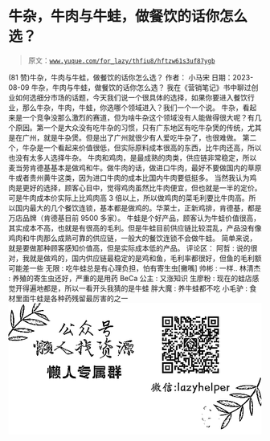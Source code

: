 # 牛杂，牛肉与牛蛙，做餐饮的话你怎么选？

> 原文：[`www.yuque.com/for_lazy/thfiu8/hftzw61s3uf87ygb`](https://www.yuque.com/for_lazy/thfiu8/hftzw61s3uf87ygb)

<ne-h2 id="5e37e6e8" data-lake-id="5e37e6e8"><ne-heading-ext><ne-heading-anchor></ne-heading-anchor><ne-heading-fold></ne-heading-fold></ne-heading-ext><ne-heading-content><ne-text id="u9c962542">(81 赞)牛杂，牛肉与牛蛙，做餐饮的话你怎么选？</ne-text></ne-heading-content></ne-h2> <ne-p id="u6f503747" data-lake-id="u6f503747"><ne-text id="u1a0cbd43">作者： 小马宋</ne-text></ne-p> <ne-p id="ud63cc5bc" data-lake-id="ud63cc5bc"><ne-text id="ub1171992">日期：2023-08-09</ne-text></ne-p> <ne-p id="u26ed84c8" data-lake-id="u26ed84c8"><ne-text id="uf02a7d50">牛杂，牛肉与牛蛙，做餐饮的话你怎么选？</ne-text></ne-p> <ne-p id="u02d0d4c5" data-lake-id="u02d0d4c5"><ne-text id="u049fff44">我在《营销笔记》书中聊过创业如何选细分市场的话题，今天我们说一个很具体的选择，如果你要进入餐饮行业，那么牛杂，牛肉，牛蛙，你选哪个领域进入？我们一个一个说。</ne-text></ne-p> <ne-p id="u9dd5deda" data-lake-id="u9dd5deda"><ne-text id="u87b0d659">牛杂，看起来是一个竞争没那么激烈的赛道，但为啥牛杂这个领域没有人能做得很大呢？有几个原因。第一个是大众没有吃牛杂的习惯，只有广东地区有吃牛杂煲的传统，尤其是在广州，就是牛杂煲。但是出了广州就很少有人爱吃牛杂了，也很难做。</ne-text> <ne-text id="u9c9bcb60">第二个，牛杂是一个看起来价值很低，但实际原料成本很高的东西，比牛肉还高，所以也没有太多人选择牛杂。</ne-text></ne-p> <ne-p id="u30d11245" data-lake-id="u30d11245"><ne-text id="u68973c1f">牛肉和鸡肉，是最成熟的肉类，供应链非常稳定，所以麦当劳肯德基基本是做鸡和牛。做牛肉的话，做进口牛肉，最好不要做国内的草原牛或者贵州黄牛这类，因为进口牛肉的成本比国内牛肉要低挺多。</ne-text></ne-p> <ne-p id="u9d3cdbc3" data-lake-id="u9d3cdbc3"><ne-text id="uddb2195d">当然我认为鸡肉是更好的选择，顾客心目中，觉得鸡肉虽然比牛肉便宜，但也就是一半的定价。可是牛肉成本价实际上比鸡肉高 3 倍以上，所以做鸡肉的菜毛利要比牛肉高。所以国内最大的几个餐饮连锁，基本都是做鸡的。华莱士，正新鸡排，肯德基，都是万店品牌（肯德基目前 9500 多家）。</ne-text></ne-p> <ne-p id="u294699d1" data-lake-id="u294699d1"><ne-text id="ua391f672">牛蛙是个好产品，顾客认为牛蛙价值很高，其实成本不高，也就是有很高的毛利。但是牛蛙目前供应链比较混乱，产品没有像鸡肉和牛肉那么成熟可靠的供应链，一般大的餐饮连锁不会做牛蛙。</ne-text></ne-p> <ne-p id="u9b0e1ea9" data-lake-id="u9b0e1ea9"><ne-text id="uce65bc6f">简单来说，就是要做那种顾客感知价值高，但是实际成本低的产品。</ne-text></ne-p> <ne-hole id="u1f79b3f7" data-lake-id="u1f79b3f7"><ne-card data-card-name="hr" data-card-type="block" id="ZUksr" data-event-boundary="card"><ne-p id="u7eea1c99" data-lake-id="u7eea1c99"><ne-text id="u1a8a8a3c">评论区：</ne-text></ne-p> <ne-p id="u966d2499" data-lake-id="u966d2499"><ne-text id="u4aa82f62">阿哲 : 说的很对，我就是做鸡的，国内供应链最稳定的是鸡和鱼，毛利率都很好，但鱼的毛利额可能差一些</ne-text> <ne-text id="uc5171e78">无限 : 吃牛蛙总是有心理负担，怕有寄生虫[撇嘴]</ne-text> <ne-text id="uc13d5f77">帅彬 : 一样..</ne-text> <ne-text id="uf105affe">林清杰 : 养殖的寄生虫还好，严重的是用药</ne-text> <ne-text id="u4547048e">BeCa 公主 : 又涨知识</ne-text> <ne-text id="u01e2b20d">生廖粉 : 现在的蛙店感觉开得遍地都是，所以一看开头我猜的是牛蛙</ne-text> <ne-text id="ub8070b0f">胖大魔 : 养牛蛙都不吃</ne-text> <ne-text id="u19045f84">小毛驴 : 食材里面牛蛙是各种药残留最厉害的之一</ne-text></ne-p> <ne-p id="ue86601c2" data-lake-id="ue86601c2"><ne-card data-card-name="image" data-card-type="inline" id="reP02" data-event-boundary="card">![](img/894d30a529e7c37bcd3392323c99941c.png)</ne-card></ne-p> <ne-hole id="ua31745f6" data-lake-id="ua31745f6"><ne-card data-card-name="hr" data-card-type="block" id="tcgds" data-event-boundary="card"></ne-card></ne-hole></ne-card></ne-hole>